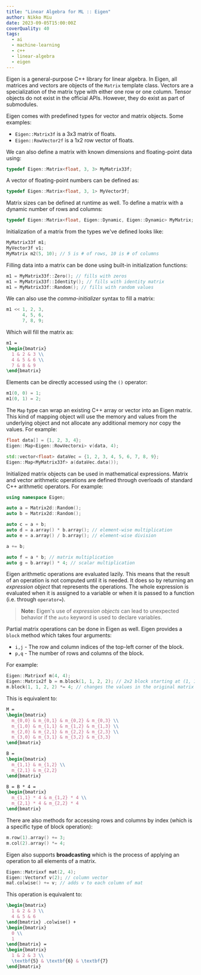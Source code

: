 ```yaml
---
title: "Linear Algebra for ML :: Eigen"
author: Nikko Miu
date: 2023-09-05T15:00:00Z
coverQuality: 40
tags:
  - ai
  - machine-learning
  - c++
  - linear-algebra
  - eigen
---
```


Eigen is a general-purpose C++ library for linear algebra. In Eigen, all matrices and vectors are objects of the
`Matrix` template class. Vectors are a specialization of the matrix type with either one row or one column.
Tensor objects do not exist in the official APIs. However, they do exist as part of submodules.

Eigen comes with predefined types for vector and matrix objects. Some examples:

- `Eigen::Matrix3f` is a 3x3 matrix of floats.
- `Eigen::RowVector2f` is a 1x2 row vector of floats.

We can also define a matrix with known dimensions and floating-point data using:

```cpp
typedef Eigen::Matrix<float, 3, 3> MyMatrix33f;
```

A vector of floating-point numbers can be defined as:

```cpp
typedef Eigen::Matrix<float, 3, 1> MyVector3f;
```

Matrix sizes can be defined at runtime as well. To define a matrix with a dynamic number of rows and columns:

```cpp
typedef Eigen::Matrix<float, Eigen::Dynamic, Eigen::Dynamic> MyMatrix;
```

Initialization of a matrix from the types we've defined looks like:

```cpp
MyMatrix33f m1;
MyVector3f v1;
MyMatrix m2(5, 10); // 5 is # of rows, 10 is # of columns
```

Filling data into a matrix can be done using built-in initialization functions:

```cpp
m1 = MyMatrix33f::Zero(); // fills with zeros
m1 = MyMatrix33f::Identity(); // fills with identity matrix
m1 = MyMatrix33f::Random(); // fills with random values
```

We can also use the _comma-initializer_ syntax to fill a matrix:

```cpp
m1 << 1, 2, 3,
      4, 5, 6,
      7, 8, 9;
```

Which will fill the matrix as:

```latex
m1 =
\begin{bmatrix}
  1 & 2 & 3 \\
  4 & 5 & 6 \\
  7 & 8 & 9
\end{bmatrix}
```

Elements can be directly accessed using the `()` operator:

```cpp
m1(0, 0) = 1;
m1(0, 1) = 2;
```

The `Map` type can wrap an existing C++ array or vector into an Eigen matrix.
This kind of mapping object will use the memory and values from the underlying object and not allocate any
additional memory nor copy the values.
For example:

```cpp
float data[] = {1, 2, 3, 4};
Eigen::Map<Eigen::RowVectorxi> v(data, 4);

std::vector<float> dataVec = {1, 2, 3, 4, 5, 6, 7, 8, 9};
Eigen::Map<MyMatrix33f> a(dataVec.data());
```

Initialized matrix objects can be used in mathematical expressions.
Matrix and vector arithmetic operations are defined through overloads of standard C++ arithmetic operators.
For example:

```cpp
using namespace Eigen;

auto a = Matrix2d::Random();
auto b = Matrix2d::Random();

auto c = a + b;
auto d = a.array() * b.array(); // element-wise multiplication
auto e = a.array() / b.array(); // element-wise division

a += b;

auto f = a * b; // matrix multiplication
auto g = b.array() * 4; // scalar multiplication
```

Eigen arithmetic operations are evaluated lazily. This means that the result of an operation is not computed
until it is needed. It does so by returning an _expression object_ that represents the operations.
The whole expression is evaluated when it is assigned to a variable or when it is passed to a function
(i.e. through `operator=`).

> **Note:** Eigen's use of _expression objects_ can lead to unexpected behavior if the `auto` keyword is
> used to declare variables.

Partial matrix operations can be done in Eigen as well. Eigen provides a `block` method which takes four arguments:

- `i,j` - The row and column indices of the top-left corner of the block.
- `p,q` - The number of rows and columns of the block.

For example:

```cpp
Eigen::Matrixxf m(4, 4);
Eigen::Matrix2f b = m.block(1, 1, 2, 2); // 2x2 block starting at (1, 1)
m.block(1, 1, 2, 2) *= 4; // changes the values in the original matrix
```

This is equivalent to:

```latex
M =
\begin{bmatrix}
  m_{0,0} & m_{0,1} & m_{0,2} & m_{0,3} \\
  m_{1,0} & m_{1,1} & m_{1,2} & m_{1,3} \\
  m_{2,0} & m_{2,1} & m_{2,2} & m_{2,3} \\
  m_{3,0} & m_{3,1} & m_{3,2} & m_{3,3}
\end{bmatrix}
```

```latex
B =
\begin{bmatrix}
  m_{1,1} & m_{1,2} \\
  m_{2,1} & m_{2,2}
\end{bmatrix}
```

```latex
B = B * 4 =
\begin{bmatrix}
  m_{1,1} * 4 & m_{1,2} * 4 \\
  m_{2,1} * 4 & m_{2,2} * 4
\end{bmatrix}
```

There are also methods for accessing rows and columns by index (which is a specific type of block operation):

```cpp
m.row(1).array() += 3;
m.col(2).array() *= 4;
```

Eigen also supports **broadcasting** which is the process of applying an operation to all elements of a matrix.

```cpp
Eigen::Matrixxf mat(2, 4);
Eigen::Vectorxf v(2); // column vector
mat.colwise() += v; // adds v to each column of mat
```

This operation is equivalent to:

```latex
\begin{bmatrix}
  1 & 2 & 3 \\
  4 & 5 & 6
\end{bmatrix} .colwise() +
\begin{bmatrix}
  0 \\
  1
\end{bmatrix} =
\begin{bmatrix}
  1 & 2 & 3 \\
  \textbf{5} & \textbf{6} & \textbf{7}
\end{bmatrix}
```
